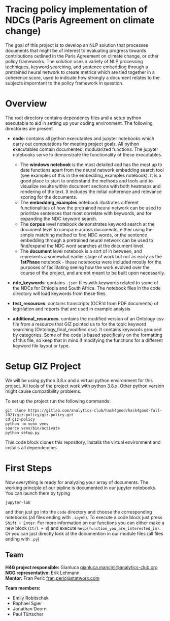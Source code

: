 # Tracing policy implementation of NDCs (Paris Agreement on climate change)
The goal of this project is to develop an NLP solution that processes documents that might be of interest to evaluating progress towards contributions outlined in the Paris Agreement on climate change, or other policy frameworks. The solution uses a variety of NLP processing techniques, keyword searching, and sentence embedding through a pretrained neural network to create metrics which are tied together in a coherence score, used to indicate how strongly a document relates to the subjects imporntant to the policy framework in question.

# Overview
The root directory contains dependency files and a setup python executable to aid in setting up your coding environment. The following directories are present

- __code__: contains all python executables and jupyter notebooks which carry out computations for meeting project goals. All python executables contain documented, modularized functions. The jupyter notebooks serve to demonstrate the functionality of these executables. 
    - The __windows notebook__ is the most detailed and has the most up to date functions apart from the neural network embedding search tool (see examples of this in the embedding_examples notebook). It is a good place to start to understand the methods and tools and to visualize results within document sections with both heatmaps and rendering of the text. It includes the initial coherence and relevance scoring for the documents. 
    - The __embedding_examples__ notebook illustrates different functionalities of how the pretrained neural network can be used to prioritize sentences that most correlate with keywords, and for expanding the NDC keyword search.
    - The __corpus__ level notebook demonstrates keyword search at the document level to compare across documents, either using the simple matching method to find NDC words, or the sentence embedding through a pretrained neural network can be used to find/expand the NDC word searches at the document level. 
    - The __document__ level notebook is a sort of in between, and represents a somewhat earlier stage of work but not as early as the __1stPhase__ notebook - these notebooks were included mostly for the purposes of facilitating seeing how the work evolved over the course of the project, and are not meant to be built upon necessarily.


- __ndc_keywords__: contains `.json` files with keywords related to some of the NDCs for Ethiopia and South Africa. The notebook files in the code directory will load keywords from these files. 
- __test_resources__: contains transcripts (OCR'd from PDF documents) of legislation and reports that are used in example analysis
- __additional_resources__: contains the modified version of an Ontology csv file from a resource that GIZ pointed us to for the topic keyword searching (Ontology_final_modified.csv). It contains keywords grouped by categories. Some of the code is based specifically on the formatting of this file, so keep that in mind if modifying the functions for a different keyword file layout or type. 

# Setup GIZ Project

We will be using python 3.8.x and a virtual python environment for this project.
All tools of the project work with python 3.8.x. Other python version might cause compatibility problems.

To set up the project run the following commands:
```
git clone https://gitlab.com/analytics-club/hack4good/hack4good-fall-2021/giz-policy/giz-policy.git
cd giz-policy
python -m venv venv
source venv/bin/activate
python setup.py
```
This code block clones this repository, installs the virtual environment and installs all dependencies.

# First Steps

Now everything is ready for analyzing your array of documents. The working principle of our pipline is documented in our jupyter notebooks.
You can launch them by typing
```
jupyter-lab
```
and then just go into the `code` directory and choose the corresponding notebooks (all files ending with `.ipynb`).
To execute a code block just press `Shift + Enter`. For more information on our functions you can either make a new block (`Ctrl + B`) and execute `help(function_you_are_interested_in)`. Or you can just directly look at the documention in our module files (all files ending with `.py`)


## Team

**H4G project responsible:** Gianluca gianluca.mancini@analytics-club.org  
**NGO representative:** Erik Lehmann  
**Mentor:** Fran Peric fran.peric@statworx.com  
  
**Team members:**
- Emily Robitschek
- Raphael Sgier
- Jonathan Doorn
- Paul Türtscher

